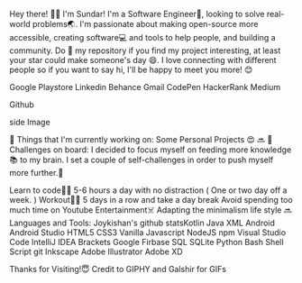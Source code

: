 Hey there! 👋😃
I'm Sundar! I'm a Software Engineer📱, looking to solve real-world problems🌏. I'm passionate about making open-source more accessible, creating software:computer: and tools to help people, and building a community. Do 🌟 my repository if you find my project interesting, at least your star could make someone's day 😄.
 I love connecting with different people so if you want to say hi, I'll be happy to meet you more! 😊

Google Playstore Linkedin Behance Gmail CodePen HackerRank Medium

 Github

side Image

💼 Things that I'm currently working on:
Some Personal Projects 😍
🔜
🌱 Challenges on board:
I decided to focus myself on feeding more knowledge:books: to my brain. I set a couple of self-challenges in order to push myself more further.:running:

Learn to code:man_technologist: 5-6 hours a day with no distraction ( One or two day off a week. )
Workout:weight_lifting_man: 5 days in a row and take a day break
Avoid spending too much time on Youtube Entertainment:skull_and_crossbones:
Adapting the minimalism life style
🔜
Languages and Tools: 
Joykishan's github statsKotlin Java XML Android Android Studio
HTML5 CSS3 Vanilla Javascript NodeJS npm
Visual Studio Code IntelliJ IDEA  Brackets
Google Firbase SQL SQLite
Python Bash Shell Script git
Inkscape Adobe Illustrator Adobe XD

Thanks for Visiting!:innocent:
Credit to
GIPHY and Galshir for GIFs
